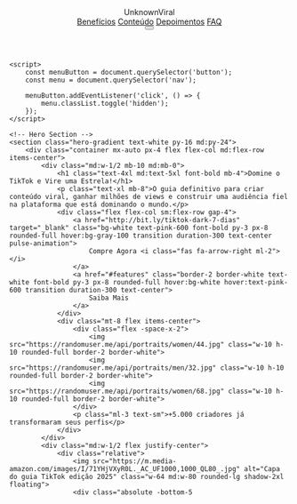 <html lang="pt-BR">
<head>
    <meta charset="UTF-8">
    <meta name="viewport" content="width=device-width, initial-scale=1.0">
    <title>Viralize no TikTok - O Guia Definitivo</title>
    <script src="https://cdn.tailwindcss.com"></script>
    <link rel="stylesheet" href="https://cdnjs.cloudflare.com/ajax/libs/font-awesome/6.4.0/css/all.min.css">
    <link rel="icon" href="caminho/para/favicon.ico" type="image/x-icon">
    <style>
        .hero-gradient {
            background: linear-gradient(135deg, #69bcf4 0%, #25fde9 50%, #fe2c55 100%);
        }
        .pulse-animation {
            animation: pulse 2s infinite;
        }
        @keyframes pulse {
            0% { transform: scale(1); }
            50% { transform: scale(1.05); }
            100% { transform: scale(1); }
        }
        .floating {
            animation: floating 3s ease-in-out infinite;
        }
        @keyframes floating {
            0% { transform: translateY(0px); }
            50% { transform: translateY(-15px); }
            100% { transform: translateY(0px); }
        }
    </style>
</head>
<body class="font-sans bg-gray-50">
    <!-- Header/Navigation -->
    <header class="bg-white shadow-sm sticky top-0 z-50">
        <div class="container mx-auto px-4 py-3 flex justify-between items-center">
            <div class="flex items-center">
                <i class="fab fa-tiktok text-2xl text-pink-600 mr-2"></i>
                <span class="text-xl font-bold bg-gradient-to-r from-blue-400 to-pink-600 bg-clip-text text-transparent">UnknownViral</span>
            </div>
            <nav class="hidden md:flex space-x-8">
                <a href="#features" class="text-gray-700 hover:text-pink-600 font-medium">Benefícios</a>
                <a href="#content" class="text-gray-700 hover:text-pink-600 font-medium">Conteúdo</a>
                <a href="#testimonials" class="text-gray-700 hover:text-pink-600 font-medium">Depoimentos</a>
                <a href="#faq" class="text-gray-700 hover:text-pink-600 font-medium">FAQ</a>
            </nav>
            <button class="md:hidden text-gray-700">
                <i class="fas fa-bars text-2xl"></i>
            </button>
        </div>
    </header>

    <script>
        const menuButton = document.querySelector('button');
        const menu = document.querySelector('nav');

        menuButton.addEventListener('click', () => {
            menu.classList.toggle('hidden');
        });
    </script>

    <!-- Hero Section -->
    <section class="hero-gradient text-white py-16 md:py-24">
        <div class="container mx-auto px-4 flex flex-col md:flex-row items-center">
            <div class="md:w-1/2 mb-10 md:mb-0">
                <h1 class="text-4xl md:text-5xl font-bold mb-4">Domine o TikTok e Vire uma Estrela!</h1>
                <p class="text-xl mb-8">O guia definitivo para criar conteúdo viral, ganhar milhões de views e construir uma audiência fiel na plataforma que está dominando o mundo.</p>
                <div class="flex flex-col sm:flex-row gap-4">
                    <a href="http://bit.ly/tiktok-dark-7-dias" target="_blank" class="bg-white text-pink-600 font-bold py-3 px-8 rounded-full hover:bg-gray-100 transition duration-300 text-center pulse-animation">
                        Compre Agora <i class="fas fa-arrow-right ml-2"></i>
                    </a>
                    <a href="#features" class="border-2 border-white text-white font-bold py-3 px-8 rounded-full hover:bg-white hover:text-pink-600 transition duration-300 text-center">
                        Saiba Mais
                    </a>
                </div>
                <div class="mt-8 flex items-center">
                    <div class="flex -space-x-2">
                        <img src="https://randomuser.me/api/portraits/women/44.jpg" class="w-10 h-10 rounded-full border-2 border-white">
                        <img src="https://randomuser.me/api/portraits/men/32.jpg" class="w-10 h-10 rounded-full border-2 border-white">
                        <img src="https://randomuser.me/api/portraits/women/68.jpg" class="w-10 h-10 rounded-full border-2 border-white">
                    </div>
                    <p class="ml-3 text-sm">+5.000 criadores já transformaram seus perfis</p>
                </div>
            </div>
            <div class="md:w-1/2 flex justify-center">
                <div class="relative">
                    <img src="https://m.media-amazon.com/images/I/71YHjVXyR0L._AC_UF1000,1000_QL80_.jpg" alt="Capa do guia TikTok edição 2025" class="w-64 md:w-80 rounded-lg shadow-2xl floating">
                    <div class="absolute -bottom-5
